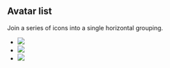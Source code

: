 ## Avatar list

Join a series of icons into a single horizontal grouping.


<ul class="avatar-list">
  <li class="avatar-list-item">
    <img class="img-circle" src="{{ relative }}assets/img/avatar-dhg.png">
  </li>
  <li class="avatar-list-item">
    <img class="img-circle" src="{{ relative }}assets/img/avatar-mdo.png">
  </li>
  <li class="avatar-list-item">
    <img class="img-circle" src="{{ relative }}assets/img/avatar-fat.jpg">
  </li>
</ul>

